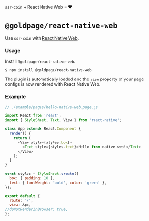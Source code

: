 <!---






    WARNING, READ THIS.
    This is a computed file. Do not edit.
    Instead, edit `/plugins/react-native-web/readme.template.md` and run `npm run docs` (or `yarn docs`).












    WARNING, READ THIS.
    This is a computed file. Do not edit.
    Instead, edit `/plugins/react-native-web/readme.template.md` and run `npm run docs` (or `yarn docs`).












    WARNING, READ THIS.
    This is a computed file. Do not edit.
    Instead, edit `/plugins/react-native-web/readme.template.md` and run `npm run docs` (or `yarn docs`).












    WARNING, READ THIS.
    This is a computed file. Do not edit.
    Instead, edit `/plugins/react-native-web/readme.template.md` and run `npm run docs` (or `yarn docs`).












    WARNING, READ THIS.
    This is a computed file. Do not edit.
    Instead, edit `/plugins/react-native-web/readme.template.md` and run `npm run docs` (or `yarn docs`).






-->

`ssr-coin` + React Native Web = :heart:

# `@goldpage/react-native-web`

Use `ssr-coin` with [React Native Web](https://github.com/necolas/react-native-web).

### Usage

Install `@goldpage/react-native-web`.

~~~shell
$ npm install @goldpage/react-native-web
~~~

The plugin is automatically loaded and
the `view` property of your page configs is now rendered with React Native Web.

### Example

~~~js
// ./example/pages/hello-native-web.page.js

import React from 'react';
import { StyleSheet, Text, View } from 'react-native';

class App extends React.Component {
  render() {
    return (
      <View style={styles.box}>
        <Text style={styles.text}>Hello from native web!</Text>
      </View>
    );
  }
}

const styles = StyleSheet.create({
  box: { padding: 10 },
  text: { fontWeight: 'bold', color: 'green' },
});

export default {
  route: '/',
  view: App,
//doNotRenderInBrowser: true,
};
~~~

<!---






    WARNING, READ THIS.
    This is a computed file. Do not edit.
    Instead, edit `/plugins/react-native-web/readme.template.md` and run `npm run docs` (or `yarn docs`).












    WARNING, READ THIS.
    This is a computed file. Do not edit.
    Instead, edit `/plugins/react-native-web/readme.template.md` and run `npm run docs` (or `yarn docs`).












    WARNING, READ THIS.
    This is a computed file. Do not edit.
    Instead, edit `/plugins/react-native-web/readme.template.md` and run `npm run docs` (or `yarn docs`).












    WARNING, READ THIS.
    This is a computed file. Do not edit.
    Instead, edit `/plugins/react-native-web/readme.template.md` and run `npm run docs` (or `yarn docs`).












    WARNING, READ THIS.
    This is a computed file. Do not edit.
    Instead, edit `/plugins/react-native-web/readme.template.md` and run `npm run docs` (or `yarn docs`).






-->
